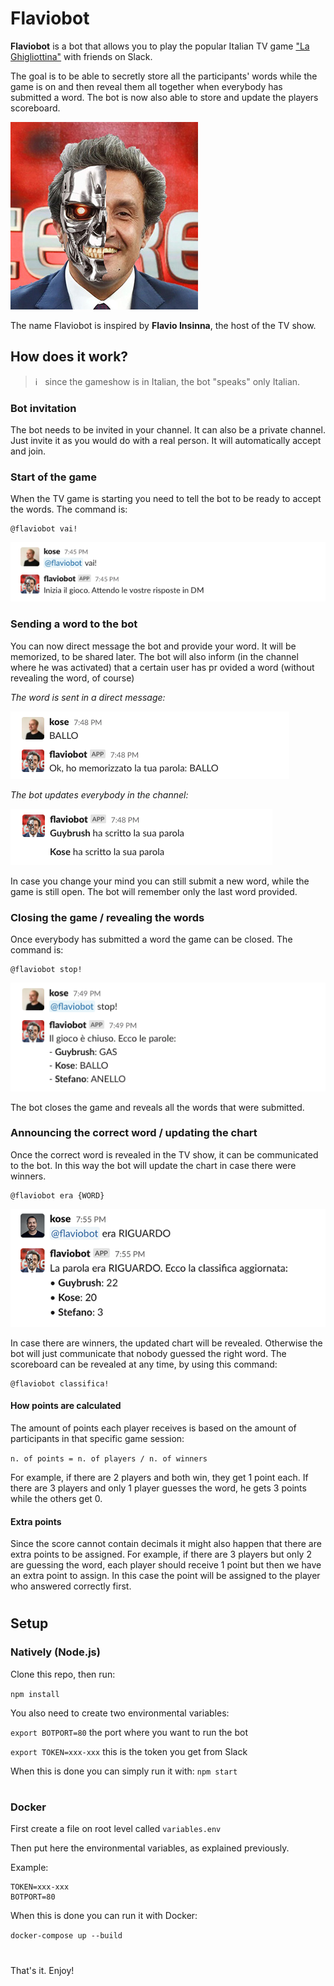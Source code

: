
# Flaviobot

**Flaviobot** is a bot that allows you to play the popular Italian TV game ["La Ghigliottina"](https://en.wikipedia.org/wiki/L%27eredit%C3%A0#%22La_Ghigliottina%22_(The_Guillotine,_round_7)) with friends on Slack.

The goal is to be able to secretly store all the participants' words while the game is on and then reveal them all together when everybody has submitted a word. The bot is now also able to store and update the players scoreboard.

![Flaviobot](avatar/flaviobot.jpg)

The name Flaviobot is inspired by **Flavio Insinna**, the host of the TV show.

## How does it work?
> ℹ️  &nbsp; since the gameshow is in Italian, the bot "speaks" only Italian.

### Bot invitation
The bot needs to be invited in your channel. It can also be a private channel. Just invite it as you would do with a real person. It will automatically accept and join.

### Start of the game
When the TV game is starting you need to tell the bot to be ready to accept the words.
The command is:
```
@flaviobot vai!
```

![Activation](screenshots/activation.png)

### Sending a word to the bot
You can now direct message the bot and provide your word. It will be memorized, to be shared later. The bot will also inform (in the channel where he was activated) that a certain user has pr ovided a word (without revealing the word, of course)

*The word is sent in a direct message:*

![DM](screenshots/dm.png)


*The bot updates everybody in the channel:*

![Update](screenshots/update.png)

In case you change your mind you can still submit a new word, while the game is still open. The bot will remember only the last word provided.

### Closing the game / revealing the words
Once everybody has submitted a word the game can be closed.
The command is:
```
@flaviobot stop!
```
![Stopping](screenshots/stopping.png)

The bot closes the game and reveals all the words that were submitted.

### Announcing the correct word / updating the chart
Once the correct word is revealed in the TV show, it can be communicated to the bot. In this way the bot will update the chart in case there were winners.
```
@flaviobot era {WORD}
```
![Stopping](screenshots/scores.png)

In case there are winners, the updated chart will be revealed. Otherwise the bot will just communicate that nobody guessed the right word. The scoreboard can be revealed at any time, by using this command:

```
@flaviobot classifica!
```

#### How points are calculated
The amount of points each player receives is based on the amount of participants in that specific game session:

`n. of points = n. of players / n. of winners`

For example, if there are 2 players and both win, they get 1 point each.
If there are 3 players and only 1 player guesses the word, he gets 3 points while the others get 0.

#### Extra points
Since the score cannot contain decimals it might also happen that there are extra points to be assigned. For example, if there are 3 players but only 2 are guessing the word, each player should receive 1 point but then we have an extra point to assign. In this case the point will be assigned to the player who answered correctly first.


#
## Setup
### Natively (Node.js)
Clone this repo, then run:

`npm install`

You also need to create two environmental variables:

`export BOTPORT=80` the port where you want to run the bot

`export TOKEN=xxx-xxx` this is the token you get from Slack

When this is done you can simply run it with:
`npm start`

#
### Docker
First create a file on root level called `variables.env`

Then put here the environmental variables, as explained previously.

Example:
```
TOKEN=xxx-xxx
BOTPORT=80
```

When this is done you can run it with Docker:

`docker-compose up --build`

#

That's it. Enjoy!
